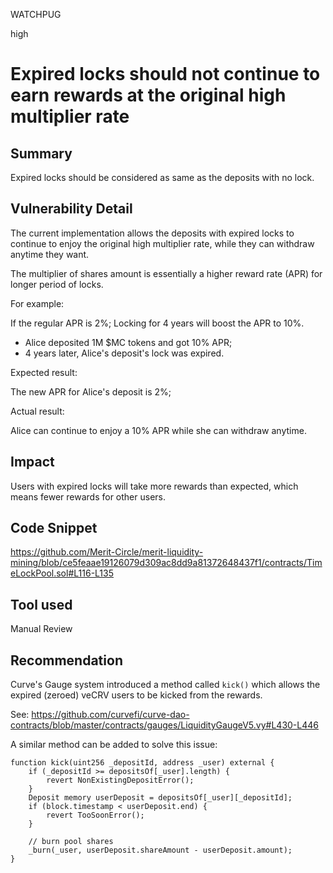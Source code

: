 WATCHPUG

high

# Expired locks should not continue to earn rewards at the original high multiplier rate

## Summary

Expired locks should be considered as same as the deposits with no lock.

## Vulnerability Detail

The current implementation allows the deposits with expired locks to continue to enjoy the original high multiplier rate, while they can withdraw anytime they want.

The multiplier of shares amount is essentially a higher reward rate (APR) for longer period of locks.

For example:

If the regular APR is 2%; Locking for 4 years will boost the APR to 10%.

- Alice deposited 1M $MC tokens and got 10% APR;
- 4 years later, Alice's deposit's lock was expired.

Expected result:

The new APR for Alice's deposit is 2%;

Actual result:

Alice can continue to enjoy a 10% APR while she can withdraw anytime.

## Impact

Users with expired locks will take more rewards than expected, which means fewer rewards for other users.

## Code Snippet

https://github.com/Merit-Circle/merit-liquidity-mining/blob/ce5feaae19126079d309ac8dd9a81372648437f1/contracts/TimeLockPool.sol#L116-L135

## Tool used

Manual Review

## Recommendation

Curve's Gauge system introduced a method called `kick()` which allows the expired (zeroed) veCRV users to be kicked from the rewards.

See: https://github.com/curvefi/curve-dao-contracts/blob/master/contracts/gauges/LiquidityGaugeV5.vy#L430-L446

A similar method can be added to solve this issue:

```solidity
function kick(uint256 _depositId, address _user) external {
    if (_depositId >= depositsOf[_user].length) {
        revert NonExistingDepositError();
    }
    Deposit memory userDeposit = depositsOf[_user][_depositId];
    if (block.timestamp < userDeposit.end) {
        revert TooSoonError();
    }

    // burn pool shares
    _burn(_user, userDeposit.shareAmount - userDeposit.amount);
}
```